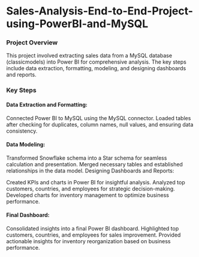# Sales-Analysis-End-to-End-Project-using-PowerBI-and-MySQL
### Project Overview
This project involved extracting sales data from a MySQL database (classicmodels) into Power BI for comprehensive analysis. The key steps include data extraction, formatting, modeling, and designing dashboards and reports.

### Key Steps
#### Data Extraction and Formatting:

Connected Power BI to MySQL using the MySQL connector.
Loaded tables after checking for duplicates, column names, null values, and ensuring data consistency.
#### Data Modeling:

Transformed Snowflake schema into a Star schema for seamless calculation and presentation.
Merged necessary tables and established relationships in the data model.
Designing Dashboards and Reports:

Created KPIs and charts in Power BI for insightful analysis.
Analyzed top customers, countries, and employees for strategic decision-making.
Developed charts for inventory management to optimize business performance.
#### Final Dashboard:

Consolidated insights into a final Power BI dashboard.
Highlighted top customers, countries, and employees for sales improvement.
Provided actionable insights for inventory reorganization based on business performance.
